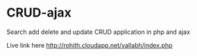 # CRUD-ajax

Search add delete and update CRUD application in php and ajax

Live link here http://rohith.cloudapp.net/vallabh/index.php
